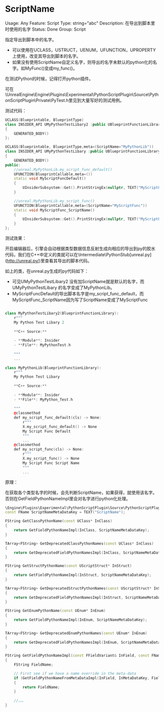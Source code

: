 # ScriptName

Usage: Any
Feature: Script
Type: string="abc"
Description: 在导出到脚本里时使用的名字
Status: Done
Group: Script

指定导出到脚本中的名字。

- 可以使用在UCLASS，USTRUCT，UENUM，UFUNCTION，UPROPERTY上使用，改变其导出到脚本的名字。
- 如果没有使用ScriptName自定义名字，则导出的名字未默认的python化的名字。如MyFunc()变成my_func()。

在测试Python的时候，记得打开python插件。

可在\UnrealEngine\Engine\Plugins\Experimental\PythonScriptPlugin\Source\PythonScriptPlugin\Private\PyTest.h里见到大量写好的测试用例。

测试代码：

```cpp
UCLASS(Blueprintable, BlueprintType)
class INSIDER_API UMyPythonTestLibary2 :public UBlueprintFunctionLibrary
{
	GENERATED_BODY()
};

UCLASS(Blueprintable, BlueprintType,meta=(ScriptName="MyPythonLib"))
class INSIDER_API UMyPythonTestLibary :public UBlueprintFunctionLibrary
{
	GENERATED_BODY()
public:
	//unreal.MyPythonLib.my_script_func_default()
	UFUNCTION(BlueprintCallable,meta=())
	static void MyScriptFuncDefault()
	{
		UInsiderSubsystem::Get().PrintStringEx(nullptr, TEXT("MyScriptFuncDefault"));
	}

	//unreal.MyPythonLib.my_script_func()
	UFUNCTION(BlueprintCallable,meta=(ScriptName="MyScriptFunc"))
	static void MyScriptFunc_ScriptName()
	{
		UInsiderSubsystem::Get().PrintStringEx(nullptr, TEXT("MyScriptFunc_ScriptName"));
	}
};

```

测试效果：

开启编辑器后，引擎会自动根据类型数据信息反射生成向相应的导出到py的胶水代码，我们在C++中定义的类就可以在\Intermediate\PythonStub\[unreal.py](http://unreal.py/)里查看其导出的脚本代码。

如上的类，在unreal.py生成的py代码如下：

- 可见UMyPythonTestLibary2 没有加ScriptName就是默认的名字，而UMyPythonTestLibary 的名字变成了MyPythonLib。
- MyScriptFuncDefault的导出脚本名字是my_script_func_default，而MyScriptFunc_ScriptName因为写了ScriptName变成了MyScriptFunc

```cpp

class MyPythonTestLibary2(BlueprintFunctionLibrary):
    r"""
    My Python Test Libary 2
    
    **C++ Source:**
    
    - **Module**: Insider
    - **File**: MyPythonTest.h
    
    """
    ...
    
class MyPythonLib(BlueprintFunctionLibrary):
    r"""
    My Python Test Libary
    
    **C++ Source:**
    
    - **Module**: Insider
    - **File**: MyPython_Test.h
    
    """
    @classmethod
    def my_script_func_default(cls) -> None:
        r"""
        X.my_script_func_default() -> None
        My Script Func Default
        """
        ...
    @classmethod
    def my_script_func(cls) -> None:
        r"""
        X.my_script_func() -> None
        My Script Func Script Name
        """
        ...

```

原理：

在获取各个类型名字的时候，会先判断ScriptName，如果获得，就使用该名字。否则在GetFieldPythonNameImpl里会对名字进行python化处理。

```cpp
\Engine\Plugins\Experimental\PythonScriptPlugin\Source\PythonScriptPlugin\Private\PyGenUtil.cpp
const FName ScriptNameMetaDataKey = TEXT("ScriptName");

FString GetClassPythonName(const UClass* InClass)
{
	return GetFieldPythonNameImpl(InClass, ScriptNameMetaDataKey);
}

TArray<FString> GetDeprecatedClassPythonNames(const UClass* InClass)
{
	return GetDeprecatedFieldPythonNamesImpl(InClass, ScriptNameMetaDataKey);
}

FString GetStructPythonName(const UScriptStruct* InStruct)
{
	return GetFieldPythonNameImpl(InStruct, ScriptNameMetaDataKey);
}

TArray<FString> GetDeprecatedStructPythonNames(const UScriptStruct* InStruct)
{
	return GetDeprecatedFieldPythonNamesImpl(InStruct, ScriptNameMetaDataKey);
}

FString GetEnumPythonName(const UEnum* InEnum)
{
	return GetFieldPythonNameImpl(InEnum, ScriptNameMetaDataKey);
}

TArray<FString> GetDeprecatedEnumPythonNames(const UEnum* InEnum)
{
	return GetDeprecatedFieldPythonNamesImpl(InEnum, ScriptNameMetaDataKey);
}

FString GetFieldPythonNameImpl(const FFieldVariant& InField, const FName InMetaDataKey)
{
	FString FieldName;

	// First see if we have a name override in the meta-data
	if (GetFieldPythonNameFromMetaDataImpl(InField, InMetaDataKey, FieldName))
	{
		return FieldName;
	}
	
	//。。。	
}
```